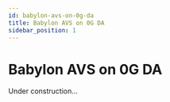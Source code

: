 ```yaml
---
id: babylon-avs-on-0g-da
title: Babylon AVS on 0G DA
sidebar_position: 1
---
```


# Babylon AVS on 0G DA

Under construction...